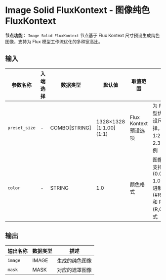 # Image Solid FluxKontext - 图像纯色 FluxKontext

**节点功能：** `Image Solid FluxKontext` 节点基于 Flux Kontext 尺寸预设生成纯色图像，支持为 Flux 模型工作流优化的多种宽高比。

## 输入

| 参数名称 | 入端选择 | 数据类型 | 默认值 | 取值范围 | 描述 |
| -------- | -------- | -------- | ------ | -------- | ---- |
| `preset_size` | - | COMBO[STRING] | 1328×1328 [1:1.00] (1:1) | Flux Kontext 预设选项 | 为 Flux 模型优化的预设尺寸选择，包含从 1:2.33 到 2.33:1 的比例 |
| `color` | - | STRING | 1.0 | 颜色格式 | 图像颜色，支持灰度值 (0.0-1.0)、十六进制 (#RRGGBB) 和 RGB (R,G,B) 格式 |

## 输出

| 输出名称 | 数据类型 | 描述 |
|---------|----------|------|
| `image` | IMAGE | 生成的纯色图像 |
| `mask` | MASK | 对应的遮罩图像 |